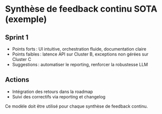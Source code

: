 # Synthèse de feedback continu SOTA (exemple)

## Sprint 1

- Points forts : UI intuitive, orchestration fluide, documentation claire
- Points faibles : latence API sur Cluster B, exceptions non gérées sur Cluster C
- Suggestions : automatiser le reporting, renforcer la robustesse LLM

## Actions

- Intégration des retours dans la roadmap
- Suivi des correctifs via reporting et changelog

Ce modèle doit être utilisé pour chaque synthèse de feedback continu.
